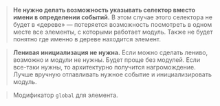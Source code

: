 > **Не нужно делать возможность указывать селектор вместо имени в определении событий.** В этом случае этого селектора не будет в «дереве» — потеряется возможность посмотреть в одном месте все элементы, с которыми работает модуль. Также не будет понятно где именно в дереве находится элемент.

> **Ленивая инициализация не нужна.** Если можно сделать лениво, возможно и модули не нужны. Будет проще без модулей. Если все-таки нужны, то архитектурно получится нагромождение. Лучше вручную отлавливать нужное событие и инициализировать модуль.

> Модификатор `global` для элемента.